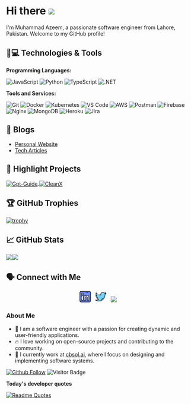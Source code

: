 # Hi there <img src="https://media.giphy.com/media/hvRJCLFzcasrR4ia7z/giphy.gif" width="25px">

I'm Muhammad Azeem, a passionate software engineer from Lahore, Pakistan. Welcome to my GitHub profile!

## 🚀💻 Technologies & Tools

**Programming Languages:**

![JavaScript](https://img.shields.io/badge/Code-JavaScript-informational?style=flat&logo=javascript&logoColor=white&color=6aa6f8)
![Python](https://img.shields.io/badge/Code-Python-informational?style=flat&logo=python&logoColor=white&color=6aa6f8)
![TypeScript](https://img.shields.io/badge/Code-TypeScript-informational?style=flat&logo=typescript&logoColor=white&color=6aa6f8)
![.NET](https://img.shields.io/badge/Code-.NET-informational?style=flat&logo=.net&logoColor=white&color=6aa6f8)

**Tools and Services:**

![Git](https://img.shields.io/badge/-Git-black?style=flat-square&logo=git)
![Docker](https://img.shields.io/badge/-Docker-black?style=flat-square&logo=docker)
![Kubernetes](https://img.shields.io/badge/-Kubernetes-black?style=flat-square&logo=kubernetes)
![VS Code](https://img.shields.io/badge/-VS%20Code-007ACC?style=flat-square&logo=visual-studio-code)
![AWS](https://img.shields.io/badge/-AWS-black?style=flat-square&logo=amazon-aws)
![Postman](https://img.shields.io/badge/-Postman-black?style=flat-square&logo=postman)
![Firebase](https://img.shields.io/badge/-Firebase-black?style=flat-square&logo=firebase)
![Nginx](https://img.shields.io/badge/-Nginx-black?style=flat-square&logo=nginx)
![MongoDB](https://img.shields.io/badge/-MongoDB-black?style=flat-square&logo=mongodb)
![Heroku](https://img.shields.io/badge/-Heroku-black?style=flat-square&logo=heroku)
![Jira](https://img.shields.io/badge/-Jira-black?style=flat-square&logo=jira)

## 📝 Blogs

- [Personal Website](https://azeems.netlify.app/)
- [Tech Articles](https://dev.to/azeem_shafeeq)

## 🔧 Highlight Projects

<a href="https://github.com/Azeem-dash/Gpt-Guide">
  <img align="center" src="https://github-readme-stats.vercel.app/api/pin/?username=Azeem-dash&repo=Gpt-Guide&theme=dark" alt="Gpt-Guide" />
</a>
<a href="https://github.com/Azeem-dash/CleanX">
  <img align="center" src="https://github-readme-stats.vercel.app/api/pin/?username=Azeem-dash&repo=CleanX&theme=dark" alt="CleanX" />
</a>

## 🏆 GitHub Trophies

[![trophy](https://github-profile-trophy.vercel.app/?username=azeem-dash&theme=dark&column=7)](https://github.com/ryo-ma/github-profile-trophy)

## 📈 GitHub Stats

<img align="left" src="https://github-readme-stats.vercel.app/api?username=azeem-dash&show_icons=true&count_private=true&theme=dark" />
<img src="https://github-readme-stats.vercel.app/api/top-langs/?username=azeem-dash&layout=compact&theme=dark" />

## 🗣️ Connect with Me

<div align='center'>
  <p align='center'>
    <a href="https://www.linkedin.com/in/muhammad-azeem-904732195/"><img height="30" src="https://raw.githubusercontent.com/8bithemant/8bithemant/master/linkedin.png?raw=true"></a>&nbsp;&nbsp;
    <a href="https://twitter.com/itsazeemch1"><img height="30" src="https://raw.githubusercontent.com/8bithemant/8bithemant/master/twitter.png?raw=true"></a>&nbsp;&nbsp;
    <a href="mailto:azeemshafeeq125@gmail.com"><img height="30" src="https://th.bing.com/th/id/OIP.9sT4UWsRfFiy6vPydv3_-QHaHO?pid=ImgDet&rs=1"></a>&nbsp;&nbsp;
  </p>
</div>

### About Me

* 🎨 I am a software engineer with a passion for creating dynamic and user-friendly applications.
* 🔥 I love working on open-source projects and contributing to the community.
* 🌟 I currently work at [cbsol.ai](https://cbsol.ai), where I focus on designing and implementing software systems.

[![Github Follow](https://img.shields.io/github/followers/azeem-dash?label=Follow%20Me&style=social)](https://github.com/azeem-dash)
![Visitor Badge](https://komarev.com/ghpvc/?username=azeem-dash&label=Profile%20views&color=0e75b6&style=flat)

**Today's developer quotes**

[![Readme Quotes](https://quotes-github-readme.vercel.app/api?type=horizontal&theme=dark&border=true)](https://github.com/piyushsuthar/github-readme-quotes)
